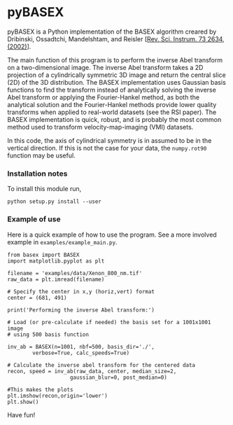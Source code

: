 # pyBASEX
pyBASEX is a Python implementation of the BASEX algorithm creared by Dribinski, Ossadtchi, Mandelshtam, and Reisler [[Rev. Sci. Instrum. 73 2634, (2002)](http://dx.doi.org/10.1063/1.1482156)].

The main function of this program is to perform the inverse Abel transform on a two-dimensional image. The inverse Abel transform takes a 2D projection of a cylindrically symmetric 3D image and return the central slice (2D) of the 3D distribution. The BASEX implementation uses Gaussian basis functions to find the transform instead of analytically solving the inverse Abel transform or applying the Fourier-Hankel method, as both the analytical solution and the Fourier-Hankel methods provide lower quality transforms when applied to real-world datasets (see the RSI paper). The BASEX implementation is quick, robust, and is probably the most common method used to transform velocity-map-imaging (VMI) datasets.

In this code, the axis of cylindrical symmetry is in assumed to be in the vertical direction. If this is not the case for your data, the `numpy.rot90` function may be useful.

### Installation notes

To install this module run,

    python setup.py install --user
	

### Example of use

Here is a quick example of how to use the program. See a more involved example in `examples/example_main.py`.


    from basex import BASEX
    import matplotlib.pyplot as plt
	
    filename = 'examples/data/Xenon_800_nm.tif'
    raw_data = plt.imread(filename)
    
    # Specify the center in x,y (horiz,vert) format
    center = (681, 491)

    print('Performing the inverse Abel transform:')

    # Load (or pre-calculate if needed) the basis set for a 1001x1001 image
    # using 500 basis function

    inv_ab = BASEX(n=1001, nbf=500, basis_dir='./',
            verbose=True, calc_speeds=True)

    # Calculate the inverse abel transform for the centered data
    recon, speed = inv_ab(raw_data, center, median_size=2,
                        gaussian_blur=0, post_median=0)

    #This makes the plots
    plt.imshow(recon,origin='lower')
    plt.show()

Have fun!
